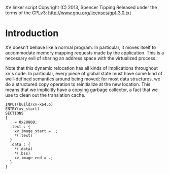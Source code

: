 XV linker script
Copyright (C) 2013, Spencer Tipping
Released under the terms of the GPLv3: http://www.gnu.org/licenses/gpl-3.0.txt

# Introduction

XV doesn't behave like a normal program. In particular, it moves itself to
accommodate memory mapping requests made by the application. This is a
necessary evil of sharing an address space with the virtualized process.

Note that this dynamic relocation has all kinds of implications throughout xv's
code. In particular, every piece of global state must have some kind of
well-defined semantics around being moved; for most data structures, we do a
structured copy operation to reinitialize at the new location. This means that
we implicitly have a copying garbage collector, a fact that we use to clean out
the translation cache.

```x
INPUT(build/xv-x64.o)
ENTRY(xv_start)
SECTIONS
{
  . = 0x20000;
  .text : {
    xv_image_start = .;
    *(.text)
  }
  .data : {
    *(.data)
    *(.bss)
    xv_image_end = .;
  }
}

```
